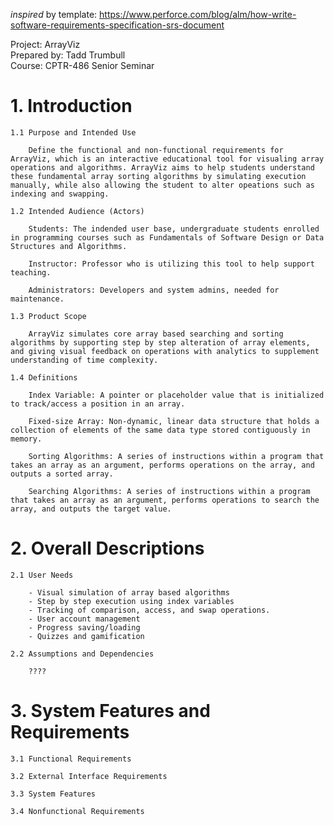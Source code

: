 *inspired* by template: https://www.perforce.com/blog/alm/how-write-software-requirements-specification-srs-document

Project: ArrayViz <br>
Prepared by: Tadd Trumbull <br>
Course: CPTR-486 Senior Seminar

# 1. Introduction
    1.1 Purpose and Intended Use

        Define the functional and non-functional requirements for ArrayViz, which is an interactive educational tool for visualing array operations and algorithms. ArrayViz aims to help students understand these fundamental array sorting algorithms by simulating execution manually, while also allowing the student to alter opeations such as indexing and swapping. 
        
    1.2 Intended Audience (Actors)

        Students: The indended user base, undergraduate students enrolled in programming courses such as Fundamentals of Software Design or Data Structures and Algorithms.

        Instructor: Professor who is utilizing this tool to help support teaching.

        Administrators: Developers and system admins, needed for maintenance.
        
    1.3 Product Scope

        ArrayViz simulates core array based searching and sorting algorithms by supporting step by step alteration of array elements, and giving visual feedback on operations with analytics to supplement understanding of time complexity. 

    1.4 Definitions
        
        Index Variable: A pointer or placeholder value that is initialized to track/access a position in an array.

        Fixed-size Array: Non-dynamic, linear data structure that holds a collection of elements of the same data type stored contiguously in memory.

        Sorting Algorithms: A series of instructions within a program that takes an array as an argument, performs operations on the array, and outputs a sorted array.

        Searching Algorithms: A series of instructions within a program that takes an array as an argument, performs operations to search the array, and outputs the target value.

# 2. Overall Descriptions
    2.1 User Needs

        - Visual simulation of array based algorithms
        - Step by step execution using index variables
        - Tracking of comparison, access, and swap operations.
        - User account management
        - Progress saving/loading
        - Quizzes and gamification

    2.2 Assumptions and Dependencies

        ????

# 3. System Features and Requirements
    3.1 Functional Requirements

    3.2 External Interface Requirements

    3.3 System Features

    3.4 Nonfunctional Requirements
